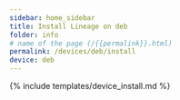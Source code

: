 ```yaml
---
sidebar: home_sidebar
title: Install Lineage on deb
folder: info
# name of the page (/{{permalink}}.html)
permalink: /devices/deb/install
device: deb
---
```

{% include templates/device_install.md %}
